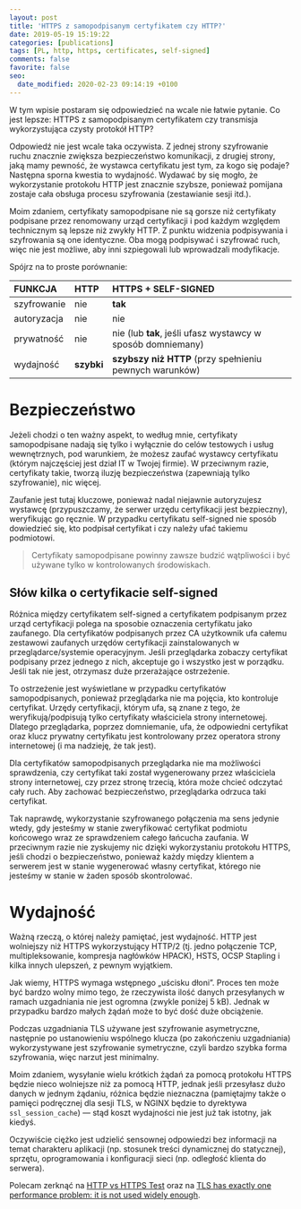```yaml
---
layout: post
title: 'HTTPS z samopodpisanym certyfikatem czy HTTP?'
date: 2019-05-19 15:19:22
categories: [publications]
tags: [PL, http, https, certificates, self-signed]
comments: false
favorite: false
seo:
  date_modified: 2020-02-23 09:14:19 +0100
---
```


W tym wpisie postaram się odpowiedzieć na wcale nie łatwie pytanie. Co jest lepsze: HTTPS z samopodpisanym certyfikatem czy transmisja wykorzystująca czysty protokół HTTP?

Odpowiedź nie jest wcale taka oczywista. Z jednej strony szyfrowanie ruchu znacznie zwiększa bezpieczeństwo komunikacji, z drugiej strony, jaką mamy pewność, że wystawca certyfikatu jest tym, za kogo się podaje? Następna sporna kwestia to wydajność. Wydawać by się mogło, że wykorzystanie protokołu HTTP jest znacznie szybsze, ponieważ pomijana zostaje cała obsługa procesu szyfrowania (zestawianie sesji itd.).

Moim zdaniem, certyfikaty samopodpisane nie są gorsze niż certyfikaty podpisane przez renomowany urząd certyfikacji i pod każdym względem technicznym są lepsze niż zwykły HTTP. Z punktu widzenia podpisywania i szyfrowania są one identyczne. Oba mogą podpisywać i szyfrować ruch, więc nie jest możliwe, aby inni szpiegowali lub wprowadzali modyfikacje.

Spójrz na to proste porównanie:

| <b>FUNKCJA</b> | <b>HTTP</b> | <b>HTTPS + SELF-SIGNED</b> |
| :---         | :---         | :---         |
| szyfrowanie | nie | **tak** |
| autoryzacja | nie | nie |
| prywatność | nie | nie (lub **tak**, jeśli ufasz wystawcy w sposób domniemany) |
| wydajność | **szybki** | **szybszy niż HTTP** (przy spełnieniu pewnych warunków) |

# Bezpieczeństwo

Jeżeli chodzi o ten ważny aspekt, to według mnie, certyfikaty samopodpisane nadają się tylko i wyłącznie do celów testowych i usług wewnętrznych, pod warunkiem, że możesz zaufać wystawcy certyfikatu (którym najczęściej jest dział IT w Twojej firmie). W przeciwnym razie, certyfikaty takie, tworzą iluzję bezpieczeństwa (zapewniają tylko szyfrowanie), nic więcej.

Zaufanie jest tutaj kluczowe, ponieważ nadal niejawnie autoryzujesz wystawcę (przypuszczamy, że serwer urzędu certyfikacji jest bezpieczny), weryfikując go ręcznie. W przypadku certyfikatu self-signed nie sposób dowiedzieć się, kto podpisał certyfikat i czy należy ufać takiemu podmiotowi.

  > Certyfikaty samopodpisane powinny zawsze budzić wątpliwości i być używane tylko w kontrolowanych środowiskach.

## Słów kilka o certyfikacie self-signed

Różnica między certyfikatem self-signed a certyfikatem podpisanym przez urząd certyfikacji polega na sposobie oznaczenia certyfikatu jako zaufanego. Dla certyfikatów podpisanych przez CA użytkownik ufa całemu zestawowi zaufanych urzędów certyfikacji zainstalowanych w przeglądarce/systemie operacyjnym. Jeśli przeglądarka zobaczy certyfikat podpisany przez jednego z nich, akceptuje go i wszystko jest w porządku. Jeśli tak nie jest, otrzymasz duże przerażające ostrzeżenie.

To ostrzeżenie jest wyświetlane w przypadku certyfikatów samopodpisanych, ponieważ przeglądarka nie ma pojęcia, kto kontroluje certyfikat. Urzędy certyfikacji, którym ufa, są znane z tego, że weryfikują/podpisują tylko certyfikaty właściciela strony internetowej. Dlatego przeglądarka, poprzez domniemanie, ufa, że ​​odpowiedni certyfikat oraz klucz prywatny certyfikatu jest kontrolowany przez operatora strony internetowej (i ma nadzieję, że tak jest).

Dla certyfikatów samopodpisanych przeglądarka nie ma możliwości sprawdzenia, czy certyfikat taki został wygenerowany przez właściciela strony internetowej, czy przez stronę trzecią, która może chcieć odczytać cały ruch. Aby zachować bezpieczeństwo, przeglądarka odrzuca taki certyfikat.

Tak naprawdę, wykorzystanie szyfrowanego połączenia ma sens jedynie wtedy, gdy jesteśmy w stanie zweryfikować certyfikat podmiotu końcowego wraz ze sprawdzeniem całego łańcucha zaufania. W przeciwnym razie nie zyskujemy nic dzięki wykorzystaniu protokołu HTTPS, jeśli chodzi o bezpieczeństwo, ponieważ każdy między klientem a serwerem jest w stanie wygenerować własny certyfikat, którego nie jesteśmy w stanie w żaden sposób skontrolować.

# Wydajność

Ważną rzeczą, o której należy pamiętać, jest wydajność. HTTP jest wolniejszy niż HTTPS wykorzystujący HTTP/2 (tj. jedno połączenie TCP, multipleksowanie, kompresja nagłówków HPACK), HSTS, OCSP Stapling i kilka innych ulepszeń, z pewnym wyjątkiem.

Jak wiemy, HTTPS wymaga wstępnego „uścisku dłoni”. Proces ten może być bardzo wolny mimo tego, że rzeczywista ilość danych przesyłanych w ramach uzgadniania nie jest ogromna (zwykle poniżej 5 kB). Jednak w przypadku bardzo małych żądań może to być dość duże obciążenie.

Podczas uzgadniania TLS używane jest szyfrowanie asymetryczne, następnie po ustanowieniu wspólnego klucza (po zakończeniu uzgadniania) wykorzystywane jest szyfrowanie symetryczne, czyli bardzo szybka forma szyfrowania, więc narzut jest minimalny.

Moim zdaniem, wysyłanie wielu krótkich żądań za pomocą protokołu HTTPS będzie nieco wolniejsze niż za pomocą HTTP, jednak jeśli przesyłasz dużo danych w jednym żądaniu, różnica będzie nieznaczna (pamiętajmy także o pamięci podręcznej dla sesji TLS, w NGINX będzie to dyrektywa `ssl_session_cache`) — stąd koszt wydajności nie jest już tak istotny, jak kiedyś.

Oczywiście ciężko jest udzielić sensownej odpowiedzi bez informacji na temat charakteru aplikacji (np. stosunek treści dynamicznej do statycznej), sprzętu, oprogramowania i konfiguracji sieci (np. odległość klienta do serwera).

Polecam zerknąć na [HTTP vs HTTPS Test](http://www.httpvshttps.com/) oraz na [TLS has exactly one performance problem: it is not used widely enough](https://istlsfastyet.com/).
